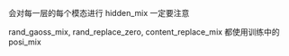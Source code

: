 

会对每一层的每个模态进行 hidden_mix  一定要注意

rand_gaoss_mix, rand_replace_zero, content_replace_mix 都使用训练中的posi_mix


